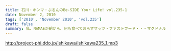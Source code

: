 ```yaml
---
title: 石川・ホンマ・ぶるんのBe-SIDE Your Life! vol.235-1
date: November 2, 2010
tags: ['2010', 'November 2010', 'vol.235']
draft: false
summary: 私、NAMAEが朝から、何も食べておらずザッツ・ファストフード・・・マクドナルドをスタジオで食すという流れに！！よってスタジオ中にあのマックの匂いが充満！！そんな中での収録です。NAMAE
---
```


http://project-phi.ddo.jp/ishikawa/ishikawa235_1.mp3